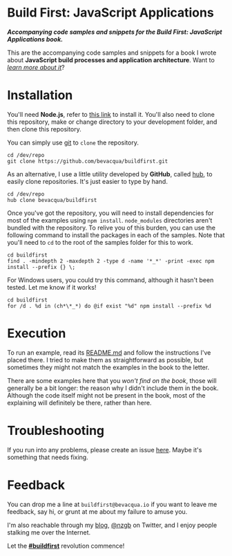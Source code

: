 # Build First: JavaScript Applications

_**Accompanying code samples and snippets for the Build First: JavaScript Applications book.**_

This are the accompanying code samples and snippets for a book I wrote about **JavaScript build processes and application architecture**. Want to [_learn more about it_](http://bevacqua.io/buildfirst "Build First: JavaScript Applications")?

# Installation

You'll need **Node.js**, refer to [this link](http://nodejs.org/download/ "Node.js Downloads") to install it.
You'll also need to clone this repository, make or change directory to your development folder, and then clone this repository.

You can simply use [git](http://git-scm.com/ "git source control") to `clone` the repository.

```shell
cd /dev/repo
git clone https://github.com/bevacqua/buildfirst.git
```

As an alternative, I use a little utility developed by **GitHub**, called [hub](http://hub.github.com/ "hub by GitHub"), to easily clone repositories. It's just easier to type by hand.

```shell
cd /dev/repo
hub clone bevacqua/buildfirst
```

Once you've got the repository, you will need to install dependencies for most of the examples using `npm install`. `node_modules` directories aren't bundled with the repository. To relive you of this burden, you can use the following command to install the packages in each of the samples. Note that you'll need to `cd` to the root of the samples folder for this to work.

```shell
cd buildfirst
find . -mindepth 2 -maxdepth 2 -type d -name '*_*' -print -exec npm install --prefix {} \;
```

For Windows users, you could try this command, although it hasn't been tested. Let me know if it works!

```shell
cd buildfirst
for /d . %d in (ch*\*_*) do @if exist "%d" npm install --prefix %d
```

# Execution

To run an example, read its [README.md](README.md "To understand recursion, you must first understand recursion") and follow the instructions I've placed there. I tried to make them as straightforward as possible, but sometimes they might not match the examples in the book to the letter.

There are some examples here that you _won't find on the book_, those will generally be a bit longer: the reason why I didn't include them in the book. Although the code itself might not be present in the book, most of the explaining will definitely be there, rather than here.

# Troubleshooting

If you run into any problems, please create an issue [here](https://github.com/bevacqua/buildfirst/issues). Maybe it's something that needs fixing.

# Feedback

You can drop me a line at `buildfirst@bevacqua.io` if you want to leave me feedback, say hi, or grunt at me about my failure to amuse you.

I'm also reachable through my [blog](http://blog.ponyfoo.com "Pony Foo"), [@nzgb](https://twitter.com/nzgb "@nzgb on Twitter") on Twitter, and I enjoy people stalking me over the Internet.

Let the [**#buildfirst**](https://twitter.com/#buildfirst) revolution commence!
